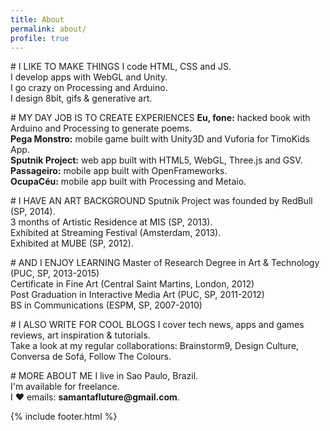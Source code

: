 ```yaml
---
title: About
permalink: about/
profile: true
---
```


<p>
# I LIKE TO MAKE THINGS
I code HTML, CSS and JS.</br>
I develop apps with WebGL and Unity.</br>
I go crazy on Processing and Arduino.</br>
I design 8bit, gifs & generative art.</br>
</p>

<p>
# MY DAY JOB IS TO CREATE EXPERIENCES
<b>Eu, fone:</b> hacked book with Arduino and Processing to generate poems.</br>
<b>Pega Monstro:</b> mobile game built with Unity3D and Vuforia for TimoKids App.</br>
<b>Sputnik Project:</b> web app built with HTML5, WebGL, Three.js and GSV.</br>
<b>Passageiro:</b> mobile app built with OpenFrameworks.</br>
<b>OcupaCéu:</b> mobile app built with Processing and Metaio.</br>
</p>

<p>
# I HAVE AN ART BACKGROUND
Sputnik Project was founded by RedBull (SP, 2014).</br>
3 months of Artistic Residence at MIS (SP, 2013).</br>
Exhibited at Streaming Festival (Amsterdam, 2013).</br>
Exhibited at MUBE (SP, 2012).</br>
</p>

<p>
# AND I ENJOY LEARNING
Master of Research Degree in Art & Technology (PUC, SP, 2013-2015)</br>
Certificate in Fine Art (Central Saint Martins, London, 2012)</br>
Post Graduation in Interactive Media Art (PUC, SP, 2011-2012)</br>
BS in Communications (ESPM, SP, 2007-2010)</br>
</p>

<p>
# I ALSO WRITE FOR COOL BLOGS
I cover tech news, apps and games reviews, art inspiration & tutorials. </br>
Take a look at my regular collaborations: Brainstorm9, Design Culture, Conversa de Sofá, Follow The Colours.</br>
</p>

<p>
# MORE ABOUT ME
I live in Sao Paulo, Brazil.</br>
I'm available for freelance.</br>
I ♥ emails: <b>samantafluture@gmail.com</b>.</br>
</p>

{% include footer.html %}
